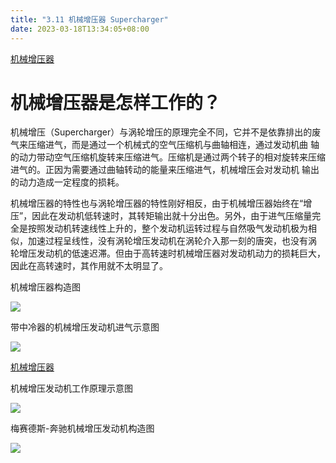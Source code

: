 ```yaml
---
title: "3.11 机械增压器 Supercharger"
date: 2023-03-18T13:34:05+08:00
---
```


[机械增压器](http://v.youku.com/v_show/id_XMTY5MDYxMjUwNA==.html)

# 机械增压器是怎样工作的？

机械增压（Supercharger）与涡轮增压的原理完全不同，它并不是依靠排出的废气来压缩进气，而是通过一个机械式的空气压缩机与曲轴相连，通过发动机曲
轴的动力带动空气压缩机旋转来压缩进气。压缩机是通过两个转子的相对旋转来压缩进气的。正因为需要通过曲轴转动的能量来压缩进气，机械增压会对发动机
输出的动力造成一定程度的损耗。

机械增压器的特性也与涡轮增压器的特性刚好相反，由于机械增压器始终在“增压”，因此在发动机低转速时，其转矩输出就十分出色。另外，由于进气压缩量完
全是按照发动机转速线性上升的，整个发动机运转过程与自然吸气发动机极为相似，加速过程呈线性，没有涡轮增压发动机在涡轮介入那一刻的唐突，也没有涡
轮增压发动机的低速迟滞。但由于高转速时机械增压器对发动机动力的损耗巨大，因此在高转速时，其作用就不太明显了。

机械增压器构造图

![](https://res.weread.qq.com/wrepub/epub_26688761_115)

带中冷器的机械增压发动机进气示意图

![](https://res.weread.qq.com/wrepub/epub_26688761_116)

[机械增压器](http://v.youku.com/v_show/id_XMTY5MDYwOTQ2MA==.html)

机械增压发动机工作原理示意图

![](https://res.weread.qq.com/wrepub/epub_26688761_118)

梅赛德斯-奔驰机械增压发动机构造图

![](https://res.weread.qq.com/wrepub/epub_26688761_119)
